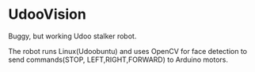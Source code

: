 UdooVision
==========

Buggy, but working Udoo stalker robot.

The robot runs Linux(Udoobuntu) and uses OpenCV for face detection to send commands(STOP, LEFT,RIGHT,FORWARD) to Arduino motors.
